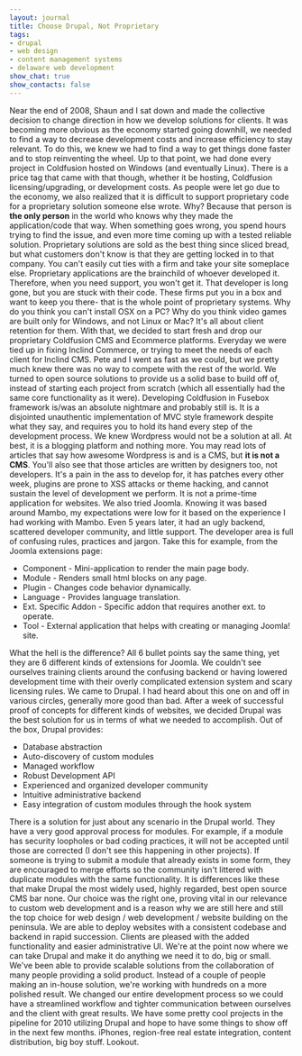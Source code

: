 ```yaml
---
layout: journal
title: Choose Drupal, Not Proprietary
tags: 
- drupal
- web design
- content management systems
- delaware web development
show_chat: true
show_contacts: false
---
```


Near the end of 2008, Shaun and I sat down and made the collective decision to change direction in how we develop solutions for clients. It was becoming more obvious as the economy started going downhill, we needed to find a way to decrease development costs and increase efficiency to stay relevant. To do this, we knew we had to find a way to get things done faster and to stop reinventing the wheel. Up to that point, we had done every project in Coldfusion hosted on Windows (and eventually Linux). There is a price tag that came with that though, whether it be hosting, Coldfusion licensing/upgrading, or development costs. As people were let go due to the economy, we also realized that it is difficult to support proprietary code for a proprietary solution someone else wrote. Why? Because that person is <strong>the only person</strong> in the world who knows why they made the application/code that way. When something goes wrong, you spend hours trying to find the issue, and even more time coming up with a tested reliable solution. Proprietary solutions are sold as the best thing since sliced bread, but what customers don&#39;t know is that they are getting locked in to that company. You can&#39;t easily cut ties with a firm and take your site someplace else. Proprietary applications are the brainchild of whoever developed it. Therefore, when you need support, you won&#39;t get it. That developer is long gone, but you are stuck with their code. These firms put you in a box and want to keep you there- that is the whole point of proprietary systems. Why do you think you can&#39;t install OSX on a PC? Why do you think video games are built only for Windows, and not Linux or Mac? It&#39;s all about client retention for them. With that, we decided to start fresh and drop our proprietary Coldfusion CMS and Ecommerce platforms. Everyday we were tied up in fixing Inclind Commerce, or trying to meet the needs of each client for Inclind CMS. Pete and I went as fast as we could, but we pretty much knew there was no way to compete with the rest of the world. We turned to open source solutions to provide us a solid base to build off of, instead of starting each project from scratch (which all essentially had the same core functionality as it were). Developing Coldfusion in Fusebox framework is/was an absolute nightmare and probably still is. It is a disjointed unauthentic implementation of MVC style framework despite what they say, and requires you to hold its hand every step of the development process. We knew Wordpress would not be a solution at all. At best, it is a blogging platform and nothing more. You may read lots of articles that say how awesome Wordpress is and is a CMS, but <strong>it is not a CMS</strong>. You&#39;ll also see that those articles are written by designers too, not developers. It&#39;s a pain in the ass to develop for, it has patches every other week, plugins are prone to XSS attacks or theme hacking, and cannot sustain the level of development we perform. It is not a prime-time application for websites. We also tried Joomla. Knowing it was based around Mambo, my expectations were low for it based on the experience I had working with Mambo. Even 5 years later, it had an ugly backend, scattered developer community, and little support. The developer area is full of confusing rules, practices and jargon. Take this for example, from the Joomla extensions page: <ul> <li> Component - Mini-application to render the main page body.</li> <li> Module - Renders small html blocks on any page.</li> <li> Plugin - Changes code behavior dynamically.</li> <li> Language - Provides language translation.</li> <li> Ext. Specific Addon - Specific addon that requires another ext. to operate.</li> <li> Tool - External application that helps with creating or managing Joomla! site.</li></ul> What the hell is the difference? All 6 bullet points say the same thing, yet they are 6 different kinds of extensions for Joomla. We couldn&#39;t see ourselves training clients around the confusing backend or having lowered development time with their overly complicated extension system and scary licensing rules. We came to Drupal. I had heard about this one on and off in various circles, generally more good than bad. After a week of successful proof of concepts for different kinds of websites, we decided Drupal was the best solution for us in terms of what we needed to accomplish. Out of the box, Drupal provides: <ul> <li> Database abstraction</li> <li> Auto-discovery of custom modules</li> <li> Managed workflow</li> <li> Robust Development API</li> <li> Experienced and organized developer community</li> <li> Intuitive administrative backend</li> <li> Easy integration of custom modules through the hook system</li></ul> There is a solution for just about any scenario in the Drupal world. They have a very good approval process for modules. For example, if a module has security loopholes or bad coding practices, it will not be accepted until those are corrected (I don&#39;t see this happening in other projects). If someone is trying to submit a module that already exists in some form, they are encouraged to merge efforts so the community isn&#39;t littered with duplicate modules with the same functionality. It is differences like these that make Drupal the most widely used, highly regarded, best open source CMS bar none. Our choice was the right one, proving vital in our relevance to custom web development and is a reason why we are still here and still the top choice for web design / web development / website building on the peninsula. We are able to deploy websites with a consistent codebase and backend in rapid succession. Clients are pleased with the added functionality and easier administrative UI. We&#39;re at the point now where we can take Drupal and make it do anything we need it to do, big or small. We&#39;ve been able to provide scalable solutions from the collaboration of many people providing a solid product. Instead of a couple of people making an in-house solution, we&#39;re working with hundreds on a more polished result. We changed our entire development process so we could have a streamlined workflow and tighter communication between ourselves and the client with great results. We have some pretty cool projects in the pipeline for 2010 utilizing Drupal and hope to have some things to show off in the next few months. iPhones, region-free real estate integration, content distribution, big boy stuff. Lookout.